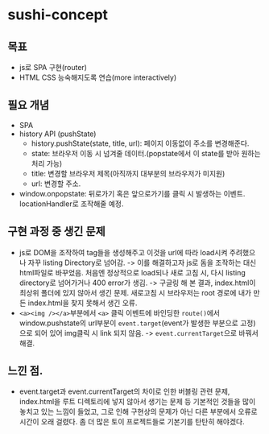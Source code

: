 # sushi-concept

## 목표 
- js로 SPA 구현(router)
- HTML CSS 능숙해지도록 연습(more interactively)

## 필요 개념
- SPA
- history API (pushState)
    - history.pushState(state, title, url): 페이지 이동없이 주소를 변경해준다.
    - state: 브라우저 이동 시 넘겨줄 데이터.(popstate에서 이 state를 받아 원하는 처리 가능)
    - title: 변경할 브라우저 제목(아직까지 대부분의 브라우저가 미지원)
    - url: 변경할 주소.
- window.onpopstate: 뒤로가기 혹은 앞으로가기를 클릭 시 발생하는 이벤트. locationHandler로 조작해줄 예정.

## 구현 과정 중 생긴 문제
- js로 DOM을 조작하여 tag들을 생성해주고 이것을 url에 따라 load시켜 주려했으나 자꾸 listing Directory로 넘어감.
    -> 이를 해결하고자 js로 돔을 조작하는 대신 html파일로 바꾸었음. 처음엔 정상적으로 load되나 새로 고침 시, 다시 listing directory로 넘어가거나 400 error가 생김.
    -> 구글링 해 본 결과, index.html이 최상위 폴더에 있지 않아서 생긴 문제. 새로고침 시 브라우저는 root 경로에 내가 만든 index.html을 찾지 못해서 생긴 오류.
- `<a><img /></a>`부분에서 `<a>` 클릭 이벤트에 바인딩한 `route()`에서 window.pushstate의 url부분이 `event.target`(event가 발생한 부분으로 고정)으로 되어 있어 img클릭 시 link 되지 않음. -> `event.currentTarget`으로 바꿔서 해결.

## 느낀 점.
- event.target과 event.currentTarget의 차이로 인한 버블링 관련 문제, index.html을 루트 디렉토리에 넣지 않아서 생기는 문제 등 기본적인 것들을 많이 놓치고 있는 느낌이 들었고, 그로 인해 구현상의 문제가 아닌 다른 부분에서 오류로 시간이 오래 걸렸다. 좀 더 많은 토이 프로젝트들로 기본기를 탄탄히 해야겠다.
